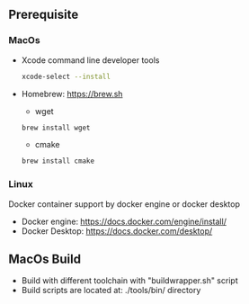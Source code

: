 
## Prerequisite
### MacOs
- Xcode command line developer tools
     ```bash
     xcode-select --install
     ```

- Homebrew: https://brew.sh
    - wget
     ```bash
     brew install wget
     ```
    - cmake
     ```bash
     brew install cmake
     ```


### Linux
Docker container support by docker engine or docker desktop
- Docker engine: https://docs.docker.com/engine/install/
- Docker Desktop: https://docs.docker.com/desktop/

## MacOs Build
- Build with different toolchain with "buildwrapper.sh" script
- Build scripts are located at: ./tools/bin/ directory

```

